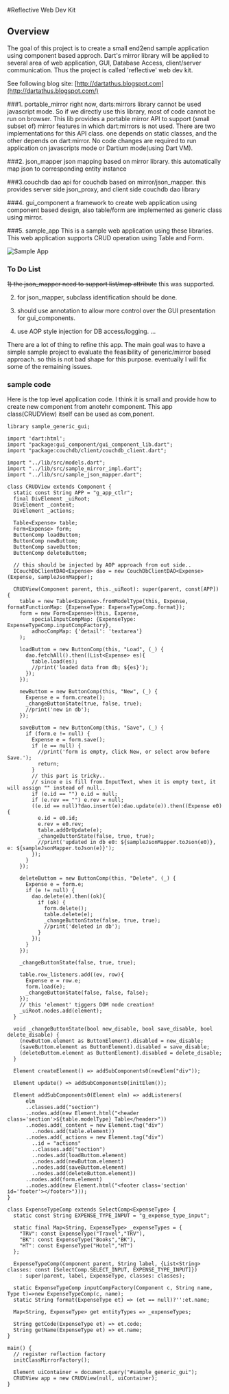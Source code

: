 #Reflective Web Dev Kit

## Overview ##

The goal of this project is to create a small end2end sample application using component based approch.
Dart's mirror library will be applied to several area of web application, GUI, Database Access, client/server communication.
Thus the project is called 'reflective' web dev kit.

See following blog site:
[http://dartathus.blogspot.com](http://dartathus.blogspot.com/)

###1. portable_mirror
right now, darts:mirrors library cannot be used javascript mode. So if we directly use this library, most of code cannot be run on browser.
This lib provides a portable mirror API to support (small subset of) mirror features in which dart:mirrors is not used. 
There are two implementations for this API class. one depends on static classes, and the other depends on dart:mirror. 
No code changes are required to run application on javascripts mode or Dartium mode(using Dart VM). 

###2. json_mapper
json mapping based on mirror library. this automatically map json to corresponding entity instance

###3.couchdb
dao api for couchdb based on mirror/json_mapper. this provides server side json_proxy, and client side couchdb dao library

###4. gui_component
a framework to create web application using component based design, also table/form are implemented as generic class using mirror.

###5. sample_app
This is a sample web application using these libraries.
This web application supports CRUD operation using Table and Form.

![Sample App](https://raw.github.com/calathus/reflective_web_dev_kit/master/doc/sample_app.png)

### To Do List ##
~~1) the json_mapper need to support list/map attribute~~
this was supported.

2) for json_mapper, subclass identification should be done.

3) should use annotation to allow more control over the GUI presentation for gui_components.
4) use AOP style injection for DB access/logging.
...

There are a lot of thing to refine this app.
The main goal was to have a simple sample project to evaluate the feasibility of generic/mirror based approach.
so this is not bad shape for this purpose.
eventually I will fix some of the remaining issues.

### sample code ##
Here is the top level application code.
I think it is small and provide how to create new component from anotehr component.
This app class(CRUDView) itself can be used as com,ponent.

```
library sample_generic_gui;

import 'dart:html';
import "package:gui_component/gui_component_lib.dart";
import "package:couchdb/client/couchdb_client.dart";

import "../lib/src/models.dart";
import "../lib/src/sample_mirror_impl.dart";
import "../lib/src/sample_json_mapper.dart";

class CRUDView extends Component {
  static const String APP = "g_app_ctlr";
  final DivElement _uiRoot;
  DivElement _content;
  DivElement _actions;
  
  Table<Expense> table;
  Form<Expense> form;
  ButtonComp loadButtom;
  ButtonComp newButtom;
  ButtonComp saveButtom;
  ButtonComp deleteButtom;
  
  // this should be injected by AOP approach from out side..
  ICouchDbClientDAO<Expense> dao = new CouchDbClientDAO<Expense>(Expense, sampleJsonMapper);
  
  CRUDView(Component parent, this._uiRoot): super(parent, const[APP]) {
    table = new Table<Expense>.fromModelType(this, Expense, formatFunctionMap: {ExpenseType: ExpenseTypeComp.format});
    form = new Form<Expense>(this, Expense, 
        specialInputCompMap: {ExpenseType: ExpenseTypeComp.inputCompFactory},
        adhocCompMap: {'detail': 'textarea'} 
    );

    loadButtom = new ButtonComp(this, "Load", (_) {
      dao.fetchAll().then((List<Expense> es){
        table.load(es);
        //print('loaded data from db; ${es}');
      });
    });
    
    newButtom = new ButtonComp(this, "New", (_) {
      Expense e = form.create();
      _changeButtonState(true, false, true);
      //print('new in db');
    });
    
    saveButtom = new ButtonComp(this, "Save", (_) {
      if (form.e != null) {
        Expense e = form.save();
        if (e == null) {
          //print('form is empty, click New, or select arow before Save.');
          return;
        }
        // this part is tricky..
        // since e is fill from InputText, when it is empty text, it will assign "" instead of null..
        if (e.id == "") e.id = null;
        if (e.rev == "") e.rev = null;
        ((e.id == null)?dao.insert(e):dao.update(e)).then((Expense e0){
          e.id = e0.id;
          e.rev = e0.rev;
          table.addOrUpdate(e);
          _changeButtonState(false, true, true);
          //print('updated in db e0: ${sampleJsonMapper.toJson(e0)}, e: ${sampleJsonMapper.toJson(e)}');
        });
      }
    });
    
    deleteButtom = new ButtonComp(this, "Delete", (_) {
      Expense e = form.e;
      if (e != null) {
        dao.delete(e).then((ok){
          if (ok) {
            form.delete();
            table.delete(e);
            _changeButtonState(false, true, true);
            //print('deleted in db');
          }
        });
      }
    });
    
    _changeButtonState(false, true, true);
    
    table.row_listeners.add((ev, row){
      Expense e = row.e;
      form.load(e);
      _changeButtonState(false, false, false);
    });
    // this 'element' tiggers DOM node creation!
    _uiRoot.nodes.add(element); 
  }

  void _changeButtonState(bool new_disable, bool save_disable, bool delete_disable) {
    (newButtom.element as ButtonElement).disabled = new_disable;
    (saveButtom.element as ButtonElement).disabled = save_disable;
    (deleteButtom.element as ButtonElement).disabled = delete_disable;    
  }
  
  Element createElement() => addSubComponents0(newElem("div"));
  
  Element update() => addSubComponents0(initElem());
      
  Element addSubComponents0(Element elm) => addListeners(
      elm
      ..classes.add("section")
      ..nodes.add(new Element.html("<header class='section'>${table.modelType} Table</header>"))
      ..nodes.add(_content = new Element.tag("div")
        ..nodes.add(table.element))
      ..nodes.add(_actions = new Element.tag("div")
        ..id = "actions"
        ..classes.add("section")
        ..nodes.add(loadButtom.element)
        ..nodes.add(newButtom.element)
        ..nodes.add(saveButtom.element)
        ..nodes.add(deleteButtom.element))
      ..nodes.add(form.element)
      ..nodes.add(new Element.html("<footer class='section' id='footer'></footer>")));
}
```

```
class ExpenseTypeComp extends SelectComp<ExpenseType> {
  static const String EXPENSE_TYPE_INPUT = "g_expense_type_input";
  
  static final Map<String, ExpenseType> _expenseTypes = {
    "TRV": const ExpenseType("Travel","TRV"),
    "BK": const ExpenseType("Books","BK"),
    "HT": const ExpenseType("Hotel","HT")                          
  };
  
  ExpenseTypeComp(Component parent, String label, {List<String> classes: const [SelectComp.SELECT_INPUT, EXPENSE_TYPE_INPUT]})
    : super(parent, label, ExpenseType, classes: classes);
  
  static ExpenseTypeComp inputCompFactory(Component c, String name, Type t)=>new ExpenseTypeComp(c, name);
  static String format(ExpenseType et) => (et == null)?'':et.name;
  
  Map<String, ExpenseType> get entityTypes => _expenseTypes;
  
  String getCode(ExpenseType et) => et.code;
  String getName(ExpenseType et) => et.name;
}
```

```
main() {
  // register reflection factory
  initClassMirrorFactory();
  
  Element uiContainer = document.query("#sample_generic_gui");
  CRUDView app = new CRUDView(null, uiContainer);
}

```
